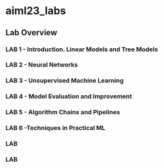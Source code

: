 # aiml23_labs

## Lab Overview

### LAB 1 - Introduction. Linear Models and Tree Models

### LAB 2 - Neural Networks

### LAB 3 - Unsupervised Machine Learning 

### LAB 4 - Model Evaluation and Improvement
### LAB 5 - Algorithm Chains and Pipelines
### LAB 6 -Techniques in Practical ML
### LAB
### LAB
